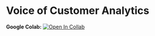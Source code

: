 # Voice of Customer Analytics

**Google Colab:** [![Open In Collab](https://colab.research.google.com/assets/colab-badge.svg)](https://colab.research.google.com/drive/1kKKPddi2qs7M0IvCypTOV3_s-XopwyJi?usp=sharing)
